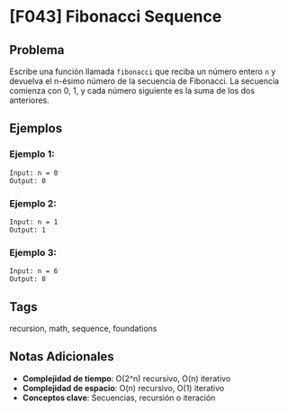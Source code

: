 # [F043] Fibonacci Sequence

## Problema

Escribe una función llamada `fibonacci` que reciba un número entero `n` y devuelva el n-ésimo número de la secuencia de Fibonacci. La secuencia comienza con 0, 1, y cada número siguiente es la suma de los dos anteriores.

## Ejemplos

### Ejemplo 1:
```
Input: n = 0
Output: 0
```

### Ejemplo 2:
```
Input: n = 1
Output: 1
```

### Ejemplo 3:
```
Input: n = 6
Output: 8
```

## Tags
recursion, math, sequence, foundations

## Notas Adicionales
- **Complejidad de tiempo**: O(2^n) recursivo, O(n) iterativo
- **Complejidad de espacio**: O(n) recursivo, O(1) iterativo
- **Conceptos clave**: Secuencias, recursión o iteración